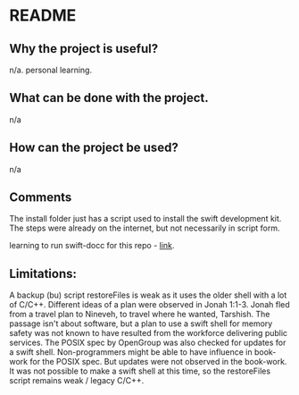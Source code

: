 # README

## Why the project is useful? 

n/a. personal learning. 

## What can be done with the project. 

n/a

## How can the project be used? 

n/a

## Comments

The install folder just has a script used to install the swift development kit. The steps were already on the internet, but not necessarily in script form.

learning to run swift-docc for this repo - [link](https://sword-2.github.io/swift/documentation/diatheke).


## Limitations:
A backup (bu) script restoreFiles is weak as it uses the older shell with a lot of C/C++. Different ideas of a plan were observed in Jonah 1:1-3. Jonah fled from a travel plan to Nineveh, to travel where he wanted, Tarshish. The passage isn't about software, but a plan to use a swift shell for memory safety was not known to have resulted from the workforce delivering public services. The POSIX spec by OpenGroup was also checked for updates for a swift shell. Non-programmers might be able to have influence in book-work for the POSIX spec. But updates were not observed in the book-work. It was not possible to make a swift shell at this time, so the restoreFiles script remains weak / legacy C/C++.
